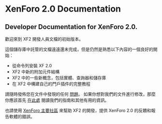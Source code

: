 # XenForo 2.0 Documentation

## Developer Documentation for XenForo 2.0.

歡迎來到 XF2 開發人員文檔的初始版本。

這個儲存庫中託管的文檔遠遠還未完成，但是仍然是熟悉以下內容的一個良好的開始：

* 從命令列安裝 XF 2.0
* XF2 中新的附加元件結構
* XF2 中的一些新概念，包括實體、查詢器和儲存庫
* 在 XF2 中構建自己的門戶插件的完整教程

請隨時發佈您在文件中發現的任何 [問題](https://github.com/xenforo-ltd/docs/issues)。 如果你想對我們的文件進行修改，那麼你應該首先 [在此處](https://github.com/xenforo-ltd/docs/blob/master/CONTRIBUTING.md) 閱讀我們的指南和其他有用的資訊。

也請使用 [XenForo 主要社區](https://xenforo.com/community) 來幫助 XF2 的開發，提供 XenForo 2.0 的反饋和報告軟體的錯誤。

